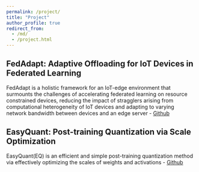 ```yaml
---
permalink: /project/
title: "Project"
author_profile: true
redirect_from: 
  - /md/
  - /project.html
---
```


## FedAdapt: Adaptive Offloading for IoT Devices in Federated Learning
FedAdapt is a holistic framework for an IoT-edge environment that surmounts the challenges of accelerating federated learning on resource constrained devices, reducing the impact of stragglers arising from computational heterogeneity of IoT devices and adapting to varying network bandwidth between devices and an edge server - [Github](https://github.com/qub-blesson/FedAdapt)

## EasyQuant: Post-training Quantization via Scale Optimization
EasyQuant(EQ) is an efficient and simple post-training quantization method via effectively optimizing the scales of weights and activations - [Github](https://github.com/deepglint/EasyQuant)